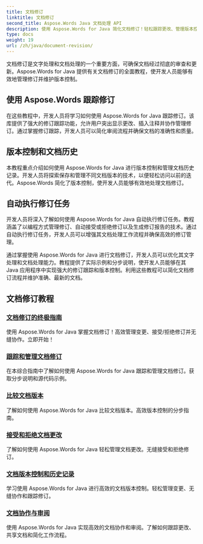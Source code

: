 ```yaml
---
title: 文档修订
linktitle: 文档修订
second_title: Aspose.Words Java 文档处理 API
description: 使用 Aspose.Words for Java 简化文档修订！轻松跟踪更改、管理版本控制和自动执行修订任务。
type: docs
weight: 19
url: /zh/java/document-revision/
---
```


文档修订是文字处理和文档处理的一个重要方面，可确保文档经过彻底的审查和更新。Aspose.Words for Java 提供有关文档修订的全面教程，使开发人员能够有效地管理修订并维护版本控制。

## 使用 Aspose.Words 跟踪修订

在这些教程中，开发人员将学习如何使用 Aspose.Words for Java 跟踪修订。该库提供了强大的修订跟踪功能，允许用户突出显示更改、插入注释并协作管理修订。通过掌握修订跟踪，开发人员可以简化审阅流程并确保文档的准确性和质量。

## 版本控制和文档历史

本教程重点介绍如何使用 Aspose.Words for Java 进行版本控制和管理文档历史记录。开发人员将探索保存和管理不同文档版本的技术，以便轻松访问以前的迭代。Aspose.Words 简化了版本控制，使开发人员能够有效地处理文档修订。

## 自动执行修订任务

开发人员将深入了解如何使用 Aspose.Words for Java 自动执行修订任务。教程涵盖了以编程方式管理修订、自动接受或拒绝修订以及生成修订报告的技术。通过自动执行修订任务，开发人员可以增强其文档处理工作流程并确保高效的修订管理。

通过掌握使用 Aspose.Words for Java 进行文档修订，开发人员可以优化其文字处理和文档处理能力。教程提供了实际示例和分步说明，使开发人员能够在其 Java 应用程序中实现强大的修订跟踪和版本控制。利用这些教程可以简化文档修订流程并维护准确、最新的文档。

## 文档修订教程
### [文档修订的终极指南](./guide-document-revision/)
使用 Aspose.Words for Java 掌握文档修订！高效管理变更、接受/拒绝修订并无缝协作。立即开始！
### [跟踪和管理文档修订](./tracking-managing-document-revisions/)
在本综合指南中了解如何使用 Aspose.Words for Java 跟踪和管理文档修订。获取分步说明和源代码示例。
### [比较文档版本](./comparing-document-versions/)
了解如何使用 Aspose.Words for Java 比较文档版本。高效版本控制的分步指南。
### [接受和拒绝文档更改](./accepting-rejecting-document-changes/)
了解如何使用 Aspose.Words for Java 轻松管理文档更改。无缝接受和拒绝修订。
### [文档版本控制和历史记录](./document-version-control-history/)
学习使用 Aspose.Words for Java 进行高效的文档版本控制。轻松管理变更、无缝协作和跟踪修订。
### [文档协作与审阅](./document-collaboration-review/)
使用 Aspose.Words for Java 实现高效的文档协作和审阅。了解如何跟踪更改、共享文档和简化工作流程。